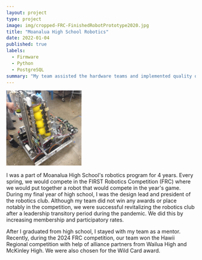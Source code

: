```yaml
---
layout: project
type: project
image: img/cropped-FRC-FinishedRobotPrototype2020.jpg
title: "Moanalua High School Robotics"
date: 2022-01-04
published: true
labels:
  - Firmware
  - Python
  - PostgreSQL
summary: "My team assisted the hardware teams and implemented quality of life changes to the project data pipeline."
---
```


<div class="text-center p-4">
  <img width="200px" src="../img/cropped-FRC-FinishedRobotPrototype2020.jpg" class="img-thumbnail" >
</div>

I was a part of Moanalua High School's robotics program for 4 years. Every spring, we would compete in the FIRST Robotics Competition (FRC) where we would put together a robot that would compete in the year's game. During my final year of high school, I was the design lead and president of the robotics club. Although my team did not win any awards or place notably in the competition, we were successful revitalizing the robotics club after a leadership transitory period during the pandemic. We did this by increasing membership and participatory rates.

After I graduated from high school, I stayed with my team as a mentor. Recently, during the 2024 FRC competition, our team won the Hawii Regional competition with help of alliance partners from Wailua High and McKinley High. We were also chosen for the Wild Card award.
